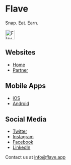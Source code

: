 # Flave
Snap. Eat. Earn.  

<img src="https://storage.googleapis.com/flave_website_assets/images/favicon-inverted.png" alt="Flave logo" width="30"/>

## Websites
- [Home](https://flave.app/)
- [Partner](https://partner.flave.app)

## Mobile Apps
- [iOS](https://apps.apple.com/us/app/flave-app/id1485077249)
- [Android](https://play.google.com/store/apps/details?id=com.flave.android)

## Social Media
- [Twitter](https://twitter.com/FlaveApp)
- [Instagram](https://www.instagram.com/flaveapp)
- [Facebook](https://www.facebook.com/FlaveApp)
- [LinkedIn](https://www.linkedin.com/company/flaveapp)

Contact us at [info@flave.app](mailto:info@flave.app)
